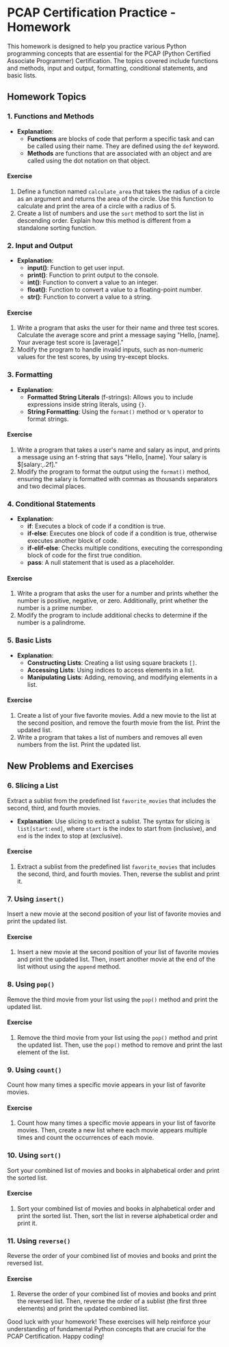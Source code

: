 # PCAP Certification Practice - Homework

This homework is designed to help you practice various Python programming concepts that are essential for the PCAP (Python Certified Associate Programmer) Certification. The topics covered include functions and methods, input and output, formatting, conditional statements, and basic lists.

## Homework Topics

### 1. Functions and Methods
- **Explanation**: 
  - **Functions** are blocks of code that perform a specific task and can be called using their name. They are defined using the `def` keyword.
  - **Methods** are functions that are associated with an object and are called using the dot notation on that object.

#### Exercise
1. Define a function named `calculate_area` that takes the radius of a circle as an argument and returns the area of the circle. Use this function to calculate and print the area of a circle with a radius of 5.
2. Create a list of numbers and use the `sort` method to sort the list in descending order. Explain how this method is different from a standalone sorting function.

### 2. Input and Output
- **Explanation**:
  - **input()**: Function to get user input.
  - **print()**: Function to print output to the console.
  - **int()**: Function to convert a value to an integer.
  - **float()**: Function to convert a value to a floating-point number.
  - **str()**: Function to convert a value to a string.

#### Exercise
1. Write a program that asks the user for their name and three test scores. Calculate the average score and print a message saying "Hello, [name]. Your average test score is [average]."
2. Modify the program to handle invalid inputs, such as non-numeric values for the test scores, by using try-except blocks.

### 3. Formatting
- **Explanation**:
  - **Formatted String Literals** (f-strings): Allows you to include expressions inside string literals, using `{}`.
  - **String Formatting**: Using the `format()` method or `%` operator to format strings.

#### Exercise
1. Write a program that takes a user's name and salary as input, and prints a message using an f-string that says "Hello, [name]. Your salary is $[salary:,.2f]."
2. Modify the program to format the output using the `format()` method, ensuring the salary is formatted with commas as thousands separators and two decimal places.

### 4. Conditional Statements
- **Explanation**:
  - **if**: Executes a block of code if a condition is true.
  - **if-else**: Executes one block of code if a condition is true, otherwise executes another block of code.
  - **if-elif-else**: Checks multiple conditions, executing the corresponding block of code for the first true condition.
  - **pass**: A null statement that is used as a placeholder.

#### Exercise
1. Write a program that asks the user for a number and prints whether the number is positive, negative, or zero. Additionally, print whether the number is a prime number.
2. Modify the program to include additional checks to determine if the number is a palindrome.

### 5. Basic Lists
- **Explanation**:
  - **Constructing Lists**: Creating a list using square brackets `[]`.
  - **Accessing Lists**: Using indices to access elements in a list.
  - **Manipulating Lists**: Adding, removing, and modifying elements in a list.

#### Exercise
1. Create a list of your five favorite movies. Add a new movie to the list at the second position, and remove the fourth movie from the list. Print the updated list.
2. Write a program that takes a list of numbers and removes all even numbers from the list. Print the updated list.

## New Problems and Exercises

### 6. Slicing a List
Extract a sublist from the predefined list `favorite_movies` that includes the second, third, and fourth movies.

- **Explanation**: Use slicing to extract a sublist. The syntax for slicing is `list[start:end]`, where `start` is the index to start from (inclusive), and `end` is the index to stop at (exclusive).

#### Exercise
1. Extract a sublist from the predefined list `favorite_movies` that includes the second, third, and fourth movies. Then, reverse the sublist and print it.

### 7. Using `insert()`
Insert a new movie at the second position of your list of favorite movies and print the updated list.

#### Exercise
1. Insert a new movie at the second position of your list of favorite movies and print the updated list. Then, insert another movie at the end of the list without using the `append` method.

### 8. Using `pop()`
Remove the third movie from your list using the `pop()` method and print the updated list.

#### Exercise
1. Remove the third movie from your list using the `pop()` method and print the updated list. Then, use the `pop()` method to remove and print the last element of the list.

### 9. Using `count()`
Count how many times a specific movie appears in your list of favorite movies.

#### Exercise
1. Count how many times a specific movie appears in your list of favorite movies. Then, create a new list where each movie appears multiple times and count the occurrences of each movie.

### 10. Using `sort()`
Sort your combined list of movies and books in alphabetical order and print the sorted list.

#### Exercise
1. Sort your combined list of movies and books in alphabetical order and print the sorted list. Then, sort the list in reverse alphabetical order and print it.

### 11. Using `reverse()`
Reverse the order of your combined list of movies and books and print the reversed list.

#### Exercise
1. Reverse the order of your combined list of movies and books and print the reversed list. Then, reverse the order of a sublist (the first three elements) and print the updated combined list.

Good luck with your homework! These exercises will help reinforce your understanding of fundamental Python concepts that are crucial for the PCAP Certification. Happy coding!
